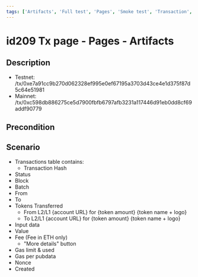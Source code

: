 ```yaml
---
tags: ['Artifacts', 'Full test', 'Pages', 'Smoke test', 'Transaction', 'Active Partly Manual', 'Active']
---
```


# id209 Tx page - Pages - Artifacts

## Description
  - Testnet: /tx/0xe7a91cc9b270d062328ef995e0ef67195a3703d43ce4e1d375f87d5c64e51981
  - Mainnet: /tx/0xc598db886275ce5d7900fbfb6797afb3231a117446d91eb0dd8cf69addf90779

## Precondition


## Scenario
- Transactions table contains:
    - Transaction Hash
- Status
- Block
- Batch
- From
- To
- Tokens Transferred
    - From L2/L1 \{account URL\} for \{token amount\} \{token name + logo\}
    - To L2/L1 \{account URL\} for \{token amount\} \{token name + logo\}
- Input data
- Value
- Fee (Fee in ETH only)
    - "More details" button
- Gas limit & used
- Gas per pubdata
- Nonce
- Created
